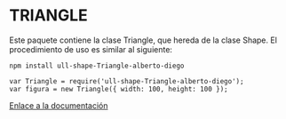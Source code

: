 # TRIANGLE

Este paquete contiene la clase Triangle, que hereda de la clase Shape. El procedimiento de uso es similar al siguiente:

```
npm install ull-shape-Triangle-alberto-diego

var Triangle = require('ull-shape-Triangle-alberto-diego');
var figura = new Triangle({ width: 100, height: 100 });
```

[Enlace a la documentación](https://ull-esit-dsi-1617.github.io/creacion-de-paquetes-npm-alberto-diego-triangle/)
